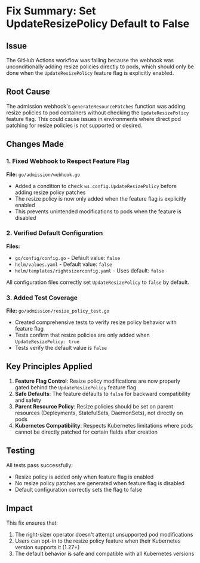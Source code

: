 # Fix Summary: Set UpdateResizePolicy Default to False

## Issue
The GitHub Actions workflow was failing because the webhook was unconditionally adding resize policies directly to pods, which should only be done when the `UpdateResizePolicy` feature flag is explicitly enabled.

## Root Cause
The admission webhook's `generateResourcePatches` function was adding resize policies to pod containers without checking the `UpdateResizePolicy` feature flag. This could cause issues in environments where direct pod patching for resize policies is not supported or desired.

## Changes Made

### 1. Fixed Webhook to Respect Feature Flag
**File:** `go/admission/webhook.go`
- Added a condition to check `ws.config.UpdateResizePolicy` before adding resize policy patches
- The resize policy is now only added when the feature flag is explicitly enabled
- This prevents unintended modifications to pods when the feature is disabled

### 2. Verified Default Configuration
**Files:**
- `go/config/config.go` - Default value: `false`
- `helm/values.yaml` - Default value: `false`
- `helm/templates/rightsizerconfig.yaml` - Uses default: `false`

All configuration files correctly set `UpdateResizePolicy` to `false` by default.

### 3. Added Test Coverage
**File:** `go/admission/resize_policy_test.go`
- Created comprehensive tests to verify resize policy behavior with feature flag
- Tests confirm that resize policies are only added when `UpdateResizePolicy: true`
- Tests verify the default value is `false`

## Key Principles Applied

1. **Feature Flag Control**: Resize policy modifications are now properly gated behind the `UpdateResizePolicy` feature flag
2. **Safe Defaults**: The feature defaults to `false` for backward compatibility and safety
3. **Parent Resource Policy**: Resize policies should be set on parent resources (Deployments, StatefulSets, DaemonSets), not directly on pods
4. **Kubernetes Compatibility**: Respects Kubernetes limitations where pods cannot be directly patched for certain fields after creation

## Testing
All tests pass successfully:
- Resize policy is added only when feature flag is enabled
- No resize policy patches are generated when feature flag is disabled
- Default configuration correctly sets the flag to false

## Impact
This fix ensures that:
1. The right-sizer operator doesn't attempt unsupported pod modifications
2. Users can opt-in to the resize policy feature when their Kubernetes version supports it (1.27+)
3. The default behavior is safe and compatible with all Kubernetes versions
